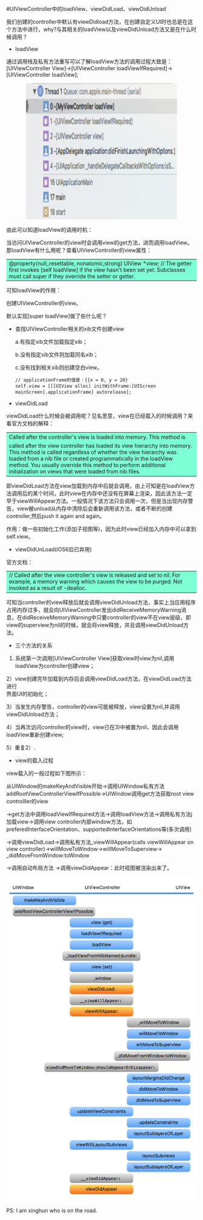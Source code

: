 #UIViewController中的loadView、viewDidLoad、viewDidUnload

我们创建的controller中默认有viewDidload方法，在创建自定义UI时也总是在这个方法中进行，why?与其相关的loadView以及viewDidUnload方法又是在什么时候调用？

- loadView

 通过调用栈及私有方法重写可以了解loadView方法的调用过程大致是：[UIViewController View]->[UIViewController loadViewIfRequired]->[UIViewController loadView];
<div align="center">
<img src = "assets/pic9-1.png" width="400" height="360"</>
</div>

 由此可以知道loadView的调用时机：
 
 当访问UIViewController的view时会调用view的get方法，进而调用loadView。
 那loadView有什么用呢？查看UIViewController的view属性：
 <table><tr><td bgcolor=#7FFFD4>@property(null_resettable, nonatomic,strong) UIView *view; // The getter first invokes [self loadView] if the view hasn't been set yet. Subclasses must call super if they override the setter or getter.
</td></tr></table>
可知loadView的作用：

 创建UIViewController的view。

 默认实现[super loadView]做了些什么呢？
 - 查找UIViewController相关的xib文件创建view
 
   a.有指定xib文件加载指定xib；
   
   b.没有指定xib文件则加载同名xib；
   
   c.没有找到相关xib则创建空白view。
   
   ```objc
   // applicationFrame的值是：{{x = 0, y = 20}
   self.view = [[[UIView alloc] initWithFrame:[UIScreen mainScreen].applicationFrame] autorelease];  

   ```
   


- viewDidLoad

 viewDidLoad什么时候会被调用呢？见名思意，view在已经载入的时候调用？来看官方文档的解释：

 <table><tr><td bgcolor=#7FFFD4>Called after the controller's view is loaded into memory.
This method is called after the view controller has loaded its view hierarchy into memory. This method is called regardless of whether the view hierarchy was loaded from a nib file or created programmatically in the loadView method. You usually override this method to perform additional initialization on views that were loaded from nib files.</td></tr></table>

 即viewDidLoad方法在view加载到内存中后就会调用，由上可知是在loadView方法调用后的某个时间，此时view在内存中还没有在屏幕上渲染，因此该方法一定早于viewWillAppear方法。一般情况下该方法只会调用一次，但是当出现内存警告，view被unload从内存中清除后会重新调用该方法，或者不断的创建controller,然后push it again and again。
 
 作用：做一些初始化工作(添加子视图等)，因为此时view已经加入内存中可以拿到self.view。
 
- viewDidUnLoad(iOS6后已弃用)

 官方文档：
<table><tr><td bgcolor=#7FFFD4>// Called after the view controller's view is released and set to nil. For example, a memory warning which causes the view to be purged. Not invoked as a result of -dealloc.</td></tr></table>
可知当controller的view释放后就会调用viewDidUnload方法，事实上当应用程序占用内存过多，就会向UIViewController发出didReceiveMemoryWarning消息，在didReceiveMemoryWarning中只要controller的view不在view层级，即view的superview为nil的时候，就会将view释放，并且调用viewDidUnload方法。

- 三个方法的关系

 1) 系统第一次调用[UIViewController View]获取view时view为nil,调用
     loadView为controller创建view；
 
 2）view创建完毕加载到内存后会调用viewDidLoad方法，在viewDidLoad方法进行      
    界面UI的初始化；
 
 3）当发生内存警告，controller的view可能被释放，view设置为nil,并调用      
    viewDidUnload方法；
 
 4）当再次访问controller的view时，view已在3)中被置为nil，因此会调用
    loadView重新创建view;
 
 5）重复2）.
 
- view的载入过程

 view载入的一般过程如下图所示：

 从UIWindow的makeKeyAndVisible开始->调用UIWindow私有方法addRootViewControllerViewIfPossible->UIWindow调用get方法获取root view controlller的view

 ->get方法中调用loadViewIfRequired方法->调用loadView方法->调用私有方法j加载view->调用view controller内部window方法，如preferedInterfaceOrientation、supportedInterfaceOrientations等(多次调用)
 
 ->调用viewDidLoad->调用私有方法_viewWillAppear(calls viewWillAppear on view controller)->willMoveToWindow->willMoveToSuperview-> _didMoveFromWindow:toWindow
 
 ->调用自动布局方法
 ->调用viewDidAppear：此时视图被渲染出来了。
 

![](/assets/pic9-2.png)

PS: I am xinghun who is on the road.


